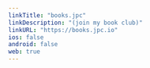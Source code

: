 ```yaml
---
linkTitle: "books.jpc"
linkDescription: "(join my book club)"
linkURL: "https://books.jpc.io"
ios: false
android: false
web: true
---
```

